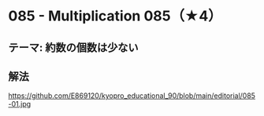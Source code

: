 # 085 - Multiplication 085（★4）

## テーマ: 約数の個数は少ない

## 解法

<https://github.com/E869120/kyopro_educational_90/blob/main/editorial/085-01.jpg>
